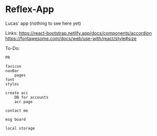 # Reflex-App
Lucas' app (nothing to see here yet)

Links: 
    https://react-bootstrap.netlify.app/docs/components/accordion
    https://fontawesome.com/docs/web/use-with/react/style#size


To-Do: 

    PR

    favicon
    navBar
        pages
    font
    styles

    create acc
        DB for accounts
        acc page

    contact me

    msg board

    local storage